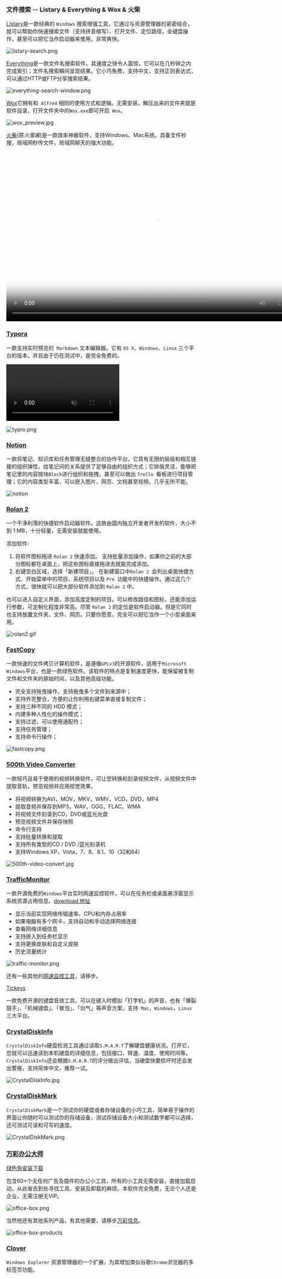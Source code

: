 ### 文件搜索 -- Listary  & Everything & Wox & 火柴

[Listary](https://www.listary.com/)是一款经典的 `Windows` 搜索增强工具，它通过与资源管理器的紧密结合，就可以帮助你快速搜索文件（支持拼音缩写）、打开文件、定位路径，全键盘操作，甚至可以把它当作启动器来使用，非常爽快。

![listary-search.png](./sw/listary-search.png ":no-zoom")

[Everything](https://www.voidtools.com/)是一款文件名搜索软件。其速度之快令人震惊，它可以在几秒钟之内完成索引；文件名搜索瞬间呈现结果。它小巧免费，支持中文，支持正则表达式，可以通过HTTP或FTP分享搜索结果。

![everything-search-window.png](./sw/everything-search-window.png ":no-zoom")

[Wox](http://www.wox.one/)它拥有和` Alfred` 相同的使用方式和逻辑。无需安装，解压出来的文件夹就是软件目录，打开文件夹中的` Wox.exe `即可开启` Wox`。

![wox_preview.jpg](./sw/wox_preview.jpg ":no-zoom")

[火柴](http://huochaipro.com/)(原*火萤酱*)是一款效率神器软件，支持Windows、Mac系统。具备文件秒搜，局域网秒传文件，局域网聊天的强大功能。

<video controls="controls" src="https://skincdn.huoying666.com/jimg/v.mp4" id="v1" width="800" height="450" loop="loop" preload="metadata" poster="https://skincdn.huoying666.com/jimg/video_mask.png" webkit-playsinline="true" playsinline="true"></video>
### [Typora](https://typora.io/)

一款支持实时预览的` Markdown` 文本编辑器。它有 `OS X`、`Windows`、`Linux` 三个平台的版本，并且由于仍在测试中，是完全免费的。

<video muted="muted" preload="preload" loop="loop" style="width=100%;" src="https://typora.io/img/beta.mp4"></video>

![typro.png](./sw/typro.png ":no-zoom")

### [Notion](https://www.notion.so/?r=a8b6e24bd86f4597a0b26266f6f8aee9)

一款将笔记、知识库和任务管理无缝整合的协作平台。它具有无限的层级和相互链接的组织弹性，给笔记间的关系提供了足够自由的组织方式；它排版灵活，能够把笔记里的内容按块`Block`进行组织和拖拽，甚至可以做出 `Trello `看板进行项目管理；它的内容类型丰富，可以嵌入图片、网页、文档甚至视频，几乎无所不能。

![notion](./sw/notion.png ":no-zoom")

### [Rolan 2](https://getrolan.com/)

一个干净利落的快捷软件启动器软件。这款由国内独立开发者开发的软件，大小不到 1 MB，十分轻量，无需安装就能使用。

添加软件:

1. 将软件图标拖进 `Rolan 2` 快速添加。 支持批量添加操作，如果你之前的大部分图标都在桌面上，把这些图标直接拖进去就能完成添加。
2. 右键空白区域，选择「新建项目」。 在新建窗口中`Rolan 2 `会列出桌面快捷方式、开始菜单中的项目、系统项目以及 `Pro `功能中的快捷操作。通过这几个方式，很快就可以把大部分软件添加到 `Rolan 2` 中。

也可以进入自定义界面，添加高度定制的项目。可以修改路径和图标，还能添加运行参数，可定制化程度非常高。尽管 `Rolan 2` 的定位是软件启动器。但是它同时也支持放置文件夹、文件、网页。只要你愿意，完全可以把它当作一个小型桌面来用。

![rolan2.gif](./sw/rolan2.gif ":no-zoom")

### [FastCopy](https://fastcopy.jp/en/)

一款快速的文件拷贝计算机软件，是遵循`GPLv3`的开源软件，适用于`Microsoft Windows`平台，也是一款绿色软件。该软件的特点是复制速度更快，能保留被复制文件和文件夹的原始时间，以及其他高级功能。

- 完全支持拖曳操作，支持拖曳多个文件到来源中；
- 支持外壳整合，方便的让你利用右键菜单直接复制文件；
- 支持三种不同的 HDD 模式；
- 内建多种人性化的操作模式；
- 支持过滤，可以使用通配符；
- 支持任务管理；
- 支持命令行操作；

![fastcopy.png](./sw/fastcopy.png ":no-zoom")

### [500th Video Converter](http://www.glorylogic.com/video-converter.html)

一款轻巧且易于使用的视频转换软件，可让您转换和刻录视频文件，从视频文件中提取音轨，预览视频并应用视觉效果。

- 将视频转换为AVI，MOV，MKV，WMV，VCD，DVD，MP4
- 提取音频并保存到MP3，WAV，OGG，FLAC，WMA
- 将视频文件刻录到CD，DVD或蓝光光盘
- 预览视频文件并保存快照
- 命令行支持
- 支持批量转换和提取
- 支持所有类型的CD / DVD /蓝光刻录机
- 支持Windows XP，Vista，7、8、8.1、10（32和64）

![500th-video-convert.jpg](./sw/500th-video-convert.jpg ":no-zoom")

### [TrafficMonitor](https://github.com/zhongyang219/TrafficMonitor) 

一款开源免费的`Windows`平台实时网速监控软件，可以在任务栏或桌面悬浮窗显示系统资源占用信息。[download 地址](https://github.com/zhongyang219/TrafficMonitor/releases)

- 显示当前实现网络传输速率、CPU和内存占用率
- 如果电脑有多个网卡，支持自动和手动选择网络连接
- 查看网络详细信息
- 支持嵌入到任务栏显示
- 支持更换皮肤和自定义皮肤
- 历史流量统计

![traffic-monitor.png](./sw/traffic-monitor.png ":no-zoom")

还有一些其他的[网速监控工具](https://sspai.com/post/47057)，请移步。

[Tickeys](http://www.yingdev.com/projects/tickeys)

一款免费开源的键盘音效工具，可以在键入时模拟「打字机」的声音，也有「爆裂鼓手」、「机械键盘」、「冒泡」、「剑气」等声音方案，支持` Mac`，`Windows`，`Linux` 三大平台。

### [CrystalDiskInfo](https://crystalmark.info/en/software/crystaldiskinfo/)

`CrystalDiskInfo`硬盘检测工具通过读取`S.M.A.R.T`了解硬盘健康状况。打开它，您就可以迅速读到本机硬盘的详细信息，包括接口、转速、温度、使用时间等。`CrystalDiskInfo`还会根据`S.M.A.R.T`的评分做出评估，当硬盘快要损坏时还会发出警报，支持简体中文，推荐一试。

![CrystalDiskInfo.jpg](./sw/CrystalDiskInfo.jpg ":no-zoom")

### [CrystalDiskMark](https://crystalmark.info/en/software/crystaldiskmark/)

`CrystalDiskMark`是一个测试你的硬盘或者存储设备的小巧工具，简单易于操作的界面让你随时可以测试你的存储设备，测试存储设备大小和测试数字都可以选择，还可测试可读和可写的速度。

![CrystalDiskMark.png](./sw/CrystalDiskMark.png ":no-zoom")

### [万彩办公大师](http://www.wofficebox.com/)

[绿色免安装下载](http://files.wofficebox.com/officebox/download/OfficeBox%E5%AE%98%E6%96%B9%E7%BB%BF%E8%89%B2%E7%89%88.zip)

包含60+个无任何广告及插件的办公小工具，所有的小工具无需安装，直接加载启动，从此省去到处寻找工具、安装及卸载的麻烦。本软件完全免费，无论个人还是企业，无需注册无VIP。

![office-box.png](./sw/office-box.png ":no-zoom")

当然他还有其他系列产品，有其他需要，请移步[万彩信息](http://www.wancaiinfo.com/)。

![office-box-products](./sw/office-box-products.png ":no-zoom")

### [Clover ](http://cn.ejie.me/)

`Windows Explorer` 资源管理器的一个扩展，为其增加类似谷歌` Chrome `浏览器的多标签页功能。

